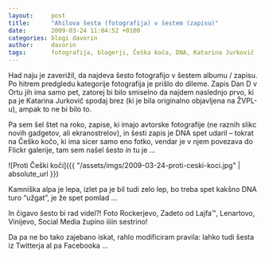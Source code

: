 ```yaml
---
layout:     post
title:      "Ahilova šesta (fotografija) v šestem (zapisu)"
date:       2009-03-24 11:04:52 +0100
categories: blogi davorin
author:		davorin
tags:		fotografija, blogerji, Češka koča, DNA, Katarina Jurkovič
---
```


Had naju je zaverižil, da najdeva šesto fotografijo v šestem albumu / zapisu. Po hitrem predgledu kategorije fotografija je prišlo do dileme. Zapis Dan D v Ortu jih ima samo pet, zatorej bi bilo smiselno da najdem naslednjo prvo, ki pa je Katarina Jurkovič spodaj brez (ki je bila originalno objavljena na ŽVPL-u), ampak to ne bi bilo to.

Pa sem šel štet na roko, zapise, ki imajo avtorske fotografije (ne raznih slikc novih gadgetov, ali ekranostrelov), in šesti zapis je DNA spet udaril – tokrat na Češko kočo, ki ima sicer samo eno fotko, vendar je v njem povezava do Flickr galerije, tam sem našel šesto in tu je …

![Proti Češki koči]({{ "/assets/imgs/2009-03-24-proti-ceski-koci.jpg" | absolute_url }})

Kamniška alpa je lepa, izlet pa je bil tudi zelo lep, bo treba spet kakšno DNA turo “užgat”, je že spet pomlad …

In čigavo šesto bi rad videl?! Foto Rockerjevo, Zadeto od Lajfa™, Lenartovo, Vinijevo, Social Media župino iiiin sestrino!

Da pa ne bo tako zajebano iskat, rahlo modificiram pravila: lahko tudi šesta iz Twitterja al pa Facebooka …